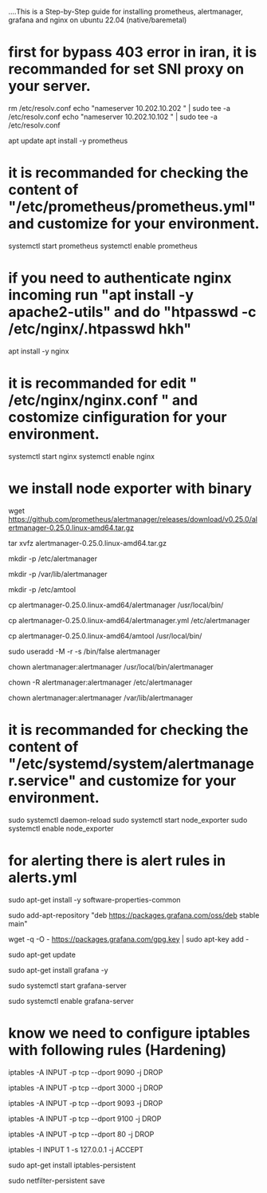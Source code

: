 ....This is a Step-by-Step guide for installing prometheus, alertmanager, grafana and nginx on ubuntu 22.04 (native/baremetal) 

# first for bypass 403 error in iran, it is recommanded for set SNI proxy on your server.
 
rm /etc/resolv.conf
echo "nameserver 10.202.10.202 " | sudo tee -a /etc/resolv.conf
echo "nameserver 10.202.10.102 " | sudo tee -a /etc/resolv.conf

apt update
apt install -y prometheus

# it is recommanded for checking the content of "/etc/prometheus/prometheus.yml" and customize for your environment.

systemctl start prometheus
systemctl enable prometheus

# if you need to authenticate nginx incoming run "apt install -y apache2-utils"  and do "htpasswd -c /etc/nginx/.htpasswd hkh"

apt install -y nginx

# it is recommanded for edit " /etc/nginx/nginx.conf " and costomize cinfiguration for your environment.

systemctl start nginx
systemctl enable nginx

# we install node exporter with binary

wget https://github.com/prometheus/alertmanager/releases/download/v0.25.0/alertmanager-0.25.0.linux-amd64.tar.gz 

tar xvfz alertmanager-0.25.0.linux-amd64.tar.gz

mkdir -p /etc/alertmanager

mkdir -p /var/lib/alertmanager

mkdir -p /etc/amtool

cp alertmanager-0.25.0.linux-amd64/alertmanager /usr/local/bin/

cp alertmanager-0.25.0.linux-amd64/alertmanager.yml /etc/alertmanager

cp alertmanager-0.25.0.linux-amd64/amtool /usr/local/bin/

sudo useradd -M -r -s /bin/false alertmanager

chown alertmanager:alertmanager /usr/local/bin/alertmanager

chown -R alertmanager:alertmanager /etc/alertmanager

chown alertmanager:alertmanager /var/lib/alertmanager


# it is recommanded for checking the content of "/etc/systemd/system/alertmanager.service" and customize for your environment.

sudo systemctl daemon-reload
sudo systemctl start node_exporter
sudo systemctl enable node_exporter

# for alerting there is alert rules in alerts.yml 

sudo apt-get install -y software-properties-common

sudo add-apt-repository "deb https://packages.grafana.com/oss/deb stable main"

wget -q -O - https://packages.grafana.com/gpg.key | sudo apt-key add -

sudo apt-get update

sudo apt-get install grafana -y

sudo systemctl start grafana-server

sudo systemctl enable grafana-server

# know we need to configure iptables with following rules (Hardening)

iptables -A INPUT -p tcp --dport 9090 -j DROP

iptables -A INPUT -p tcp --dport 3000 -j DROP

iptables -A INPUT -p tcp --dport 9093 -j DROP

iptables -A INPUT -p tcp --dport 9100 -j DROP

iptables -A INPUT -p tcp --dport 80 -j DROP

iptables -I INPUT 1 -s 127.0.0.1 -j ACCEPT

sudo apt-get install iptables-persistent

sudo netfilter-persistent save


